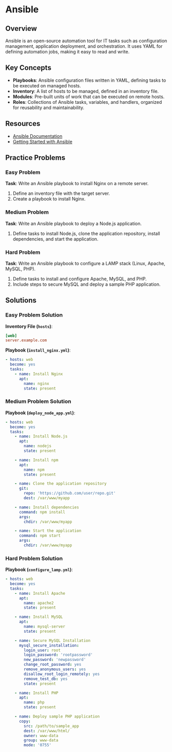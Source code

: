 # Ansible

## Overview

Ansible is an open-source automation tool for IT tasks such as configuration management, application deployment, and orchestration. It uses YAML for defining automation jobs, making it easy to read and write.

## Key Concepts

- **Playbooks**: Ansible configuration files written in YAML, defining tasks to be executed on managed hosts.
- **Inventory**: A list of hosts to be managed, defined in an inventory file.
- **Modules**: Pre-built units of work that can be executed on remote hosts.
- **Roles**: Collections of Ansible tasks, variables, and handlers, organized for reusability and maintainability.

## Resources

- [Ansible Documentation](https://docs.ansible.com/)
- [Getting Started with Ansible](https://www.ansible.com/resources/get-started)

## Practice Problems

### Easy Problem

**Task**: Write an Ansible playbook to install Nginx on a remote server.

1. Define an inventory file with the target server.
2. Create a playbook to install Nginx.

### Medium Problem

**Task**: Write an Ansible playbook to deploy a Node.js application.

1. Define tasks to install Node.js, clone the application repository, install dependencies, and start the application.

### Hard Problem

**Task**: Write an Ansible playbook to configure a LAMP stack (Linux, Apache, MySQL, PHP).

1. Define tasks to install and configure Apache, MySQL, and PHP.
2. Include steps to secure MySQL and deploy a sample PHP application.

## Solutions

### Easy Problem Solution

**Inventory File (`hosts`)**:
```ini
[web]
server.example.com
```

**Playbook (`install_nginx.yml`)**:
```yaml
- hosts: web
  become: yes
  tasks:
    - name: Install Nginx
      apt:
        name: nginx
        state: present
```

### Medium Problem Solution

**Playbook (`deploy_node_app.yml`)**:
```yaml
- hosts: web
  become: yes
  tasks:
    - name: Install Node.js
      apt:
        name: nodejs
        state: present

    - name: Install npm
      apt:
        name: npm
        state: present

    - name: Clone the application repository
      git:
        repo: 'https://github.com/user/repo.git'
        dest: /var/www/myapp

    - name: Install dependencies
      command: npm install
      args:
        chdir: /var/www/myapp

    - name: Start the application
      command: npm start
      args:
        chdir: /var/www/myapp
```

### Hard Problem Solution

**Playbook (`configure_lamp.yml`)**:
```yaml
- hosts: web
  become: yes
  tasks:
    - name: Install Apache
      apt:
        name: apache2
        state: present

    - name: Install MySQL
      apt:
        name: mysql-server
        state: present

    - name: Secure MySQL Installation
      mysql_secure_installation:
        login_user: root
        login_password: 'rootpassword'
        new_password: 'newpassword'
        change_root_password: yes
        remove_anonymous_users: yes
        disallow_root_login_remotely: yes
        remove_test_db: yes
        state: present

    - name: Install PHP
      apt:
        name: php
        state: present

    - name: Deploy sample PHP application
      copy:
        src: /path/to/sample_app
        dest: /var/www/html/
        owner: www-data
        group: www-data
        mode: '0755'